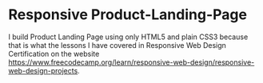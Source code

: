 # Responsive Product-Landing-Page
I build Product Landing Page using only HTML5 and plain CSS3 because that is what the lessons I have covered in Responsive Web Design Certification on the website https://www.freecodecamp.org/learn/responsive-web-design/responsive-web-design-projects.
